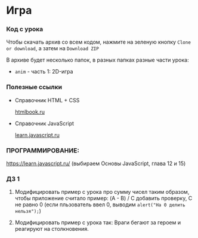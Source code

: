 # Игра
### Код с урока

Чтобы скачать архив со всем кодом, нажмите на зеленую кнопку `Clone or download`, а затем на `Download ZIP`

В архиве будет несколько папок, в разных папках разные части урока:
* `anim` - часть 1: 2D-игра

### Полезные ссылки

* Справочник HTML + CSS

    [htmlbook.ru](https://www.htmlbook.ru)


* Справочник JavaScript

    [learn.javascript.ru](learn.javascript.ru)

### ПРОГРАММИРОВАНИЕ:
https://learn.javascript.ru/ (выбираем Основы JavaScript, глава 12 и 15)


### ДЗ 1

1) 	Модифицировать пример с урока про сумму чисел таким образом,
	чтобы приложение считало пример:
	(A - B) / C
	добавить проверку, С не равно 0 (если пльзователь ввел 0,
		выводим `alert("На 0 делить нельзя");`)

2)	Модифицировать пример с урока так: Враги бегают за героем и реагируют на столкновения.
